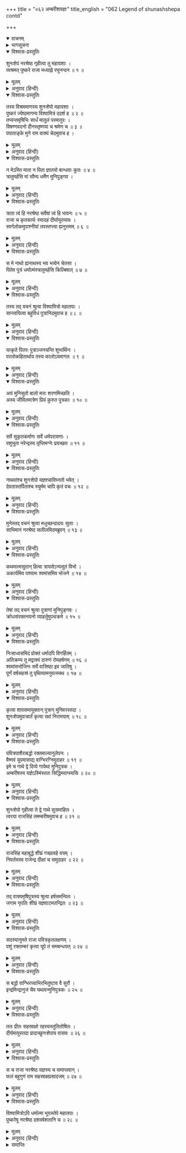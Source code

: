 +++
title = "०६२ अम्बरीशयज्ञः"
title_english = "062 Legend of shunashshepa contd"

+++
<details open><summary>वाचनम्</summary>
<div caption="श्रीराम-हरिसीताराममूर्ति-घनपाठिभ्यां वचनम्" class="audioEmbed" src="https://archive.org/download/Ramayana-recitation-Sriram-harisItArAmamUrti-Ghanapaati-v2/Kanda_1/Kanda_1_BK-062-Ambareesha_Yagnaha.mp3"></div>
</details>

<details><summary>भागसूचना</summary>

62. विश्वामित्रद्वारा शुनःशेपकी रक्षाका सफल प्रयत्न और तपस्या
</details>

<details open><summary>विश्वास-प्रस्तुतिः</summary>

शुनःशेपं नरश्रेष्ठ गृहीत्वा तु महायशाः ।  
व्यश्रमत् पुष्करे राजा मध्याह्ने रघुनन्दन ॥ १ ॥
</details>

<details><summary>मूलम्</summary>

शुनःशेपं नरश्रेष्ठ गृहीत्वा तु महायशाः ।  
व्यश्रमत् पुष्करे राजा मध्याह्ने रघुनन्दन ॥ १ ॥
</details>

<details><summary>अनुवाद (हिन्दी)</summary>

[ शतानन्दजी बोले—] नरश्रेष्ठ रघुनन्दन! महायशस्वी राजा अम्बरीष शुनःशेपको साथ लेकर दोपहरके समय पुष्कर तीर्थमें आये और वहाँ विश्राम करने लगे ॥ १ ॥
</details>

<details open><summary>विश्वास-प्रस्तुतिः</summary>

तस्य विश्रममाणस्य शुनःशेपो महायशाः ।  
पुष्करं ज्येष्ठमागम्य विश्वामित्रं ददर्श ह ॥ २ ॥  
तप्यन्तमृषिभिः सार्धं मातुलं परमातुरः ।  
विषण्णवदनो दीनस्तृष्णया च श्रमेण च ॥ ३ ॥  
पपाताङ्के मुने राम वाक्यं चेदमुवाच ह ।
</details>

<details><summary>मूलम्</summary>

तस्य विश्रममाणस्य शुनःशेपो महायशाः ।  
पुष्करं ज्येष्ठमागम्य विश्वामित्रं ददर्श ह ॥ २ ॥  
तप्यन्तमृषिभिः सार्धं मातुलं परमातुरः ।  
विषण्णवदनो दीनस्तृष्णया च श्रमेण च ॥ ३ ॥  
पपाताङ्के मुने राम वाक्यं चेदमुवाच ह ।
</details>

<details><summary>अनुवाद (हिन्दी)</summary>

श्रीराम! जब वे विश्राम करने लगे, उस समय महायशस्वी शुनःशेप ज्येष्ठ पुष्करमें आकर ऋषियोंके साथ तपस्या करते हुए अपने मामा विश्वामित्रसे मिला । वह अत्यन्त आतुर एवं दीन हो रहा था । उसके मुखपर विषाद छा गया था । वह भूख-प्यास और परिश्रमसे दीन हो मुनिकी गोदमें गिर पड़ा और इस प्रकार बोला— ॥ २-३ १/२ ॥
</details>

<details open><summary>विश्वास-प्रस्तुतिः</summary>

न मेऽस्ति माता न पिता ज्ञातयो बान्धवाः कुतः ॥ ४ ॥  
त्रातुमर्हसि मां सौम्य धर्मेण मुनिपुङ्गव ।
</details>

<details><summary>मूलम्</summary>

न मेऽस्ति माता न पिता ज्ञातयो बान्धवाः कुतः ॥ ४ ॥  
त्रातुमर्हसि मां सौम्य धर्मेण मुनिपुङ्गव ।
</details>

<details><summary>अनुवाद (हिन्दी)</summary>

‘सौम्य! मुनिपुंगव! न मेरे माता हैं, न पिता, फिर भाई-बन्धु कहाँसे हो सकते हैं । (मैं असहाय हूँ अतः) आप ही धर्मके द्वारा मेरी रक्षा कीजिये ॥ ४ १/२ ॥
</details>

<details open><summary>विश्वास-प्रस्तुतिः</summary>

त्राता त्वं हि नरश्रेष्ठ सर्वेषां त्वं हि भावनः ॥ ५ ॥  
राजा च कृतकार्यः स्यादहं दीर्घायुरव्ययः ।  
स्वर्गलोकमुपाश्नीयां तपस्तप्त्वा ह्यनुत्तमम् ॥ ६ ॥
</details>

<details><summary>मूलम्</summary>

त्राता त्वं हि नरश्रेष्ठ सर्वेषां त्वं हि भावनः ॥ ५ ॥  
राजा च कृतकार्यः स्यादहं दीर्घायुरव्ययः ।  
स्वर्गलोकमुपाश्नीयां तपस्तप्त्वा ह्यनुत्तमम् ॥ ६ ॥
</details>

<details><summary>अनुवाद (हिन्दी)</summary>

‘नरश्रेष्ठ! आप सबके रक्षक तथा अभीष्ट वस्तुकी प्राप्ति करानेवाले हैं । ये राजा अम्बरीष कृतार्थ हो जायँ और मैं भी विकाररहित दीर्घायु होकर सर्वोत्तम तपस्या करके स्वर्गलोक प्राप्त कर लूँ—ऐसी कृपा कीजिये ॥ ५-६ ॥
</details>

<details open><summary>विश्वास-प्रस्तुतिः</summary>

स मे नाथो ह्यनाथस्य भव भव्येन चेतसा ।  
पितेव पुत्रं धर्मात्मंस्त्रातुमर्हसि किल्बिषात् ॥ ७ ॥
</details>

<details><summary>मूलम्</summary>

स मे नाथो ह्यनाथस्य भव भव्येन चेतसा ।  
पितेव पुत्रं धर्मात्मंस्त्रातुमर्हसि किल्बिषात् ॥ ७ ॥
</details>

<details><summary>अनुवाद (हिन्दी)</summary>

‘धर्मात्मन्! आप अपने निर्मलचित्तसे मुझ अनाथके नाथ (असहायके संरक्षक) हो जायँ । जैसे पिता अपने पुत्रकी रक्षा करता है, उसी प्रकार आप मुझे इस पापमूलक विपत्तिसे बचाइये’ ॥ ७ ॥
</details>

<details open><summary>विश्वास-प्रस्तुतिः</summary>

तस्य तद् वचनं श्रुत्वा विश्वामित्रो महातपाः ।  
सान्त्वयित्वा बहुविधं पुत्रानिदमुवाच ह ॥ ८ ॥
</details>

<details><summary>मूलम्</summary>

तस्य तद् वचनं श्रुत्वा विश्वामित्रो महातपाः ।  
सान्त्वयित्वा बहुविधं पुत्रानिदमुवाच ह ॥ ८ ॥
</details>

<details><summary>अनुवाद (हिन्दी)</summary>

शुनःशेपकी वह बात सुनकर महातपस्वी विश्वामित्र उसे नाना प्रकारसे सान्त्वना दे अपने पुत्रोंसे इस प्रकार बोले— ॥ ८ ॥
</details>

<details open><summary>विश्वास-प्रस्तुतिः</summary>

यत्कृते पितरः पुत्राञ्जनयन्ति शुभार्थिनः ।  
परलोकहितार्थाय तस्य कालोऽयमागतः ॥ ९ ॥
</details>

<details><summary>मूलम्</summary>

यत्कृते पितरः पुत्राञ्जनयन्ति शुभार्थिनः ।  
परलोकहितार्थाय तस्य कालोऽयमागतः ॥ ९ ॥
</details>

<details><summary>अनुवाद (हिन्दी)</summary>

‘बच्चो! शुभकी अभिलाषा रखनेवाले पिता जिस पारलौकिक हितके उद्देश्यसे पुत्रोंको जन्म देते हैं, उसकी पूर्तिका यह समय आ गया है ॥ ९ ॥
</details>

<details open><summary>विश्वास-प्रस्तुतिः</summary>

अयं मुनिसुतो बालो मत्तः शरणमिच्छति ।  
अस्य जीवितमात्रेण प्रियं कुरुत पुत्रकाः ॥ १० ॥
</details>

<details><summary>मूलम्</summary>

अयं मुनिसुतो बालो मत्तः शरणमिच्छति ।  
अस्य जीवितमात्रेण प्रियं कुरुत पुत्रकाः ॥ १० ॥
</details>

<details><summary>अनुवाद (हिन्दी)</summary>

‘पुत्रो! यह बालक मुनिकुमार मुझसे अपनी रक्षा चाहता है, तुमलोग अपना जीवनमात्र देकर इसका प्रिय करो ॥
</details>

<details open><summary>विश्वास-प्रस्तुतिः</summary>

सर्वे सुकृतकर्माणः सर्वे धर्मपरायणाः ।  
पशुभूता नरेन्द्रस्य तृप्तिमग्नेः प्रयच्छत ॥ ११ ॥
</details>

<details><summary>मूलम्</summary>

सर्वे सुकृतकर्माणः सर्वे धर्मपरायणाः ।  
पशुभूता नरेन्द्रस्य तृप्तिमग्नेः प्रयच्छत ॥ ११ ॥
</details>

<details><summary>अनुवाद (हिन्दी)</summary>

‘तुम सब-के-सब पुण्यात्मा और धर्मपरायण हो । अतः राजाके यज्ञमें पशु बनकर अग्निदेवको तृप्ति प्रदान करो ॥ ११ ॥
</details>

<details open><summary>विश्वास-प्रस्तुतिः</summary>

नाथवांश्च शुनःशेपो यज्ञश्चाविघ्नतो भवेत् ।  
देवतास्तर्पिताश्च स्युर्मम चापि कृतं वचः ॥ १२ ॥
</details>

<details><summary>मूलम्</summary>

नाथवांश्च शुनःशेपो यज्ञश्चाविघ्नतो भवेत् ।  
देवतास्तर्पिताश्च स्युर्मम चापि कृतं वचः ॥ १२ ॥
</details>

<details><summary>अनुवाद (हिन्दी)</summary>

‘इससे शुनःशेप सनाथ होगा, राजाका यज्ञ भी बिना किसी विघ्न-बाधाके पूर्ण हो जायगा, देवता भी तृप्त होंगे और तुम्हारे द्वारा मेरी आज्ञाका पालन भी हो जायगा’ ॥ १२ ॥
</details>

<details open><summary>विश्वास-प्रस्तुतिः</summary>

मुनेस्तद् वचनं श्रुत्वा मधुच्छन्दादयः सुताः ।  
साभिमानं नरश्रेष्ठ सलीलमिदमब्रुवन् ॥ १३ ॥
</details>

<details><summary>मूलम्</summary>

मुनेस्तद् वचनं श्रुत्वा मधुच्छन्दादयः सुताः ।  
साभिमानं नरश्रेष्ठ सलीलमिदमब्रुवन् ॥ १३ ॥
</details>

<details><summary>अनुवाद (हिन्दी)</summary>

‘नरश्रेष्ठ! विश्वामित्र मुनिका वह वचन सुनकर उनके मधुच्छन्द आदि पुत्र अभिमान और अवहेलनापूर्वक इस प्रकार बोले— ॥ १३ ॥
</details>

<details open><summary>विश्वास-प्रस्तुतिः</summary>

कथमात्मसुतान् हित्वा त्रायसेऽन्यसुतं विभो ।  
अकार्यमिव पश्यामः श्वमांसमिव भोजने ॥ १४ ॥
</details>

<details><summary>मूलम्</summary>

कथमात्मसुतान् हित्वा त्रायसेऽन्यसुतं विभो ।  
अकार्यमिव पश्यामः श्वमांसमिव भोजने ॥ १४ ॥
</details>

<details><summary>अनुवाद (हिन्दी)</summary>

‘प्रभो! आप अपने बहुत-से पुत्रोंको त्यागकर दूसरेके एक पुत्रकी रक्षा कैसे करते हैं? जैसे पवित्र भोजनमें कुत्तेका मांस पड़ जाय तो वह अग्राह्य हो जाता है, उसी प्रकार जहाँ अपने पुत्रोंकी रक्षा आवश्यक हो, वहाँ दूसरेके पुत्रकी रक्षाके कार्यको हम अकर्त्तव्यकी कोटिमें ही देखते हैं’ ॥ १४ ॥
</details>

<details open><summary>विश्वास-प्रस्तुतिः</summary>

तेषां तद् वचनं श्रुत्वा पुत्राणां मुनिपुङ्गवः ।  
क्रोधसंरक्तनयनो व्याहर्तुमुपचक्रमे ॥ १५ ॥
</details>

<details><summary>मूलम्</summary>

तेषां तद् वचनं श्रुत्वा पुत्राणां मुनिपुङ्गवः ।  
क्रोधसंरक्तनयनो व्याहर्तुमुपचक्रमे ॥ १५ ॥
</details>

<details><summary>अनुवाद (हिन्दी)</summary>

उन पुत्रोंका वह कथन सुनकर मुनिवर विश्वामित्रके नेत्र क्रोधसे लाल हो गये । वे इस प्रकार कहने लगे— ॥ १५ ॥
</details>

<details open><summary>विश्वास-प्रस्तुतिः</summary>

निःसाध्वसमिदं प्रोक्तं धर्मादपि विगर्हितम् ।  
अतिक्रम्य तु मद्वाक्यं दारुणं रोमहर्षणम् ॥ १६ ॥  
श्वमांसभोजिनः सर्वे वासिष्ठा इव जातिषु ।  
पूर्णं वर्षसहस्रं तु पृथिव्यामनुवत्स्यथ ॥ १७ ॥
</details>

<details><summary>मूलम्</summary>

निःसाध्वसमिदं प्रोक्तं धर्मादपि विगर्हितम् ।  
अतिक्रम्य तु मद्वाक्यं दारुणं रोमहर्षणम् ॥ १६ ॥  
श्वमांसभोजिनः सर्वे वासिष्ठा इव जातिषु ।  
पूर्णं वर्षसहस्रं तु पृथिव्यामनुवत्स्यथ ॥ १७ ॥
</details>

<details><summary>अनुवाद (हिन्दी)</summary>

‘अरे! तुमलोगोंने निर्भय होकर ऐसी बात कही है, जो धर्मसे रहित एवं निन्दित है । मेरी आज्ञाका उल्लङ्घन करके जो यह दारुण एवं रोमाञ्चकारी बात तुमने मुँहसे निकाली है, इस अपराधके कारण तुम सब लोग भी वसिष्ठके पुत्रोंकी भाँति कुत्तेका मांस खानेवाली मुष्टिक आदि जातियोंमें जन्म लेकर पूरे एक हजार वर्षोंतक इस पृथ्वीपर रहोगे’ ॥ १६-१७ ॥
</details>

<details open><summary>विश्वास-प्रस्तुतिः</summary>

कृत्वा शापसमायुक्तान् पुत्रान् मुनिवरस्तदा ।  
शुनःशेपमुवाचार्तं कृत्वा रक्षां निरामयाम् ॥ १८ ॥
</details>

<details><summary>मूलम्</summary>

कृत्वा शापसमायुक्तान् पुत्रान् मुनिवरस्तदा ।  
शुनःशेपमुवाचार्तं कृत्वा रक्षां निरामयाम् ॥ १८ ॥
</details>

<details><summary>अनुवाद (हिन्दी)</summary>

इस प्रकार अपने पुत्रोंको शाप देकर मुनिवर विश्वामित्रने उस समय शोकार्त शुनःशेपकी निर्विघ्न रक्षा करके उससे इस प्रकार कहा— ॥ १८ ॥
</details>

<details open><summary>विश्वास-प्रस्तुतिः</summary>

पवित्रपाशैराबद्धो रक्तमाल्यानुलेपनः ।  
वैष्णवं यूपमासाद्य वाग्भिरग्निमुदाहर ॥ १९ ॥  
इमे च गाथे द्वे दिव्ये गायेथा मुनिपुत्रक ।  
अम्बरीषस्य यज्ञेऽस्मिंस्ततः सिद्धिमवाप्स्यसि ॥ २० ॥
</details>

<details><summary>मूलम्</summary>

पवित्रपाशैराबद्धो रक्तमाल्यानुलेपनः ।  
वैष्णवं यूपमासाद्य वाग्भिरग्निमुदाहर ॥ १९ ॥  
इमे च गाथे द्वे दिव्ये गायेथा मुनिपुत्रक ।  
अम्बरीषस्य यज्ञेऽस्मिंस्ततः सिद्धिमवाप्स्यसि ॥ २० ॥
</details>

<details><summary>अनुवाद (हिन्दी)</summary>

‘मुनिकुमार! अम्बरीषके इस यज्ञमें जब तुम्हें कुश आदिके पवित्र पाशोंसे बाँधकर लाल फूलोंकी माला और लाल चन्दन धारण करा दिया जाय, उस समय तुम विष्णुदेवता-सम्बन्धी यूपके पास जाकर वाणीद्वारा अग्निकी (इन्द्र और विष्णुकी) स्तुति करना और इन दो दिव्य गाथाओंका गान करना । इससे तुम मनोवांछित सिद्धि प्राप्त कर लोगे’ ॥ १९-२० ॥
</details>

<details open><summary>विश्वास-प्रस्तुतिः</summary>

शुनःशेपो गृहीत्वा ते द्वे गाथे सुसमाहितः ।  
त्वरया राजसिंहं तमम्बरीषमुवाच ह ॥ २१ ॥
</details>

<details><summary>मूलम्</summary>

शुनःशेपो गृहीत्वा ते द्वे गाथे सुसमाहितः ।  
त्वरया राजसिंहं तमम्बरीषमुवाच ह ॥ २१ ॥
</details>

<details><summary>अनुवाद (हिन्दी)</summary>

शुनःशेपने एकाग्रचित्त होकर उन दोनों गाथाओंको ग्रहण किया और राजसिंह अम्बरीषके पास जाकर उनसे शीघ्रतापूर्वक कहा— ॥ २१ ॥
</details>

<details open><summary>विश्वास-प्रस्तुतिः</summary>

राजसिंह महाबुद्धे शीघ्रं गच्छावहे वयम् ।  
निवर्तयस्व राजेन्द्र दीक्षां च समुदाहर ॥ २२ ॥
</details>

<details><summary>मूलम्</summary>

राजसिंह महाबुद्धे शीघ्रं गच्छावहे वयम् ।  
निवर्तयस्व राजेन्द्र दीक्षां च समुदाहर ॥ २२ ॥
</details>

<details><summary>अनुवाद (हिन्दी)</summary>

‘राजेन्द्र! परम बुद्धिमान् राजसिंह! अब हम दोनों शीघ्र चलें । आप यज्ञकी दीक्षा लें और यज्ञकार्य सम्पन्न करें’ ॥ २२ ॥
</details>

<details open><summary>विश्वास-प्रस्तुतिः</summary>

तद् वाक्यमृषिपुत्रस्य श्रुत्वा हर्षसमन्वितः ।  
जगाम नृपतिः शीघ्रं यज्ञवाटमतन्द्रितः ॥ २३ ॥
</details>

<details><summary>मूलम्</summary>

तद् वाक्यमृषिपुत्रस्य श्रुत्वा हर्षसमन्वितः ।  
जगाम नृपतिः शीघ्रं यज्ञवाटमतन्द्रितः ॥ २३ ॥
</details>

<details><summary>अनुवाद (हिन्दी)</summary>

ऋषिकुमारका वह वचन सुनकर राजा अम्बरीष आलस्य छोड़ हर्षसे उत्फुल्ल हो शीघ्रतापूर्वक यज्ञशालामें गये ॥ २३ ॥
</details>

<details open><summary>विश्वास-प्रस्तुतिः</summary>

सदस्यानुमते राजा पवित्रकृतलक्षणम् ।  
पशुं रक्ताम्बरं कृत्वा यूपे तं समबन्धयत् ॥ २४ ॥
</details>

<details><summary>मूलम्</summary>

सदस्यानुमते राजा पवित्रकृतलक्षणम् ।  
पशुं रक्ताम्बरं कृत्वा यूपे तं समबन्धयत् ॥ २४ ॥
</details>

<details><summary>अनुवाद (हिन्दी)</summary>

वहाँ सदस्यकी अनुमति ले राजा अम्बरीषने शुनःशेपको कुशके पवित्र पाशसे बाँधकर उसे पशुके लक्षणसे सम्पन्न कर दिया और यज्ञ-पशुको लाल वस्त्र पहिनाकर यूपमें बाँध दिया ॥ २४ ॥
</details>

<details open><summary>विश्वास-प्रस्तुतिः</summary>

स बद्धो वाग्भिरग्र्याभिरभितुष्टाव वै सुरौ ।  
इन्द्रमिन्द्रानुजं चैव यथावन्मुनिपुत्रकः ॥ २५ ॥
</details>

<details><summary>मूलम्</summary>

स बद्धो वाग्भिरग्र्याभिरभितुष्टाव वै सुरौ ।  
इन्द्रमिन्द्रानुजं चैव यथावन्मुनिपुत्रकः ॥ २५ ॥
</details>

<details><summary>अनुवाद (हिन्दी)</summary>

बँधे हुए मुनिपुत्र शुनःशेपने उत्तम वाणीद्वारा इन्द्र और उपेन्द्र इन दोनों देवताओंकी यथावत् स्तुति की ॥ २५ ॥
</details>

<details open><summary>विश्वास-प्रस्तुतिः</summary>

ततः प्रीतः सहस्राक्षो रहस्यस्तुतितोषितः ।  
दीर्घमायुस्तदा प्रादाच्छुनःशेपाय वासवः ॥ २६ ॥
</details>

<details><summary>मूलम्</summary>

ततः प्रीतः सहस्राक्षो रहस्यस्तुतितोषितः ।  
दीर्घमायुस्तदा प्रादाच्छुनःशेपाय वासवः ॥ २६ ॥
</details>

<details><summary>अनुवाद (हिन्दी)</summary>

उस रहस्यभूत स्तुतिसे संतुष्ट होकर सहस्र नेत्रधारी इन्द्र बड़े प्रसन्न हुए । उस समय उन्होंने शुनःशेपको दीर्घायु प्रदान की ॥ २६ ॥
</details>

<details open><summary>विश्वास-प्रस्तुतिः</summary>

स च राजा नरश्रेष्ठ यज्ञस्य च समाप्तवान् ।  
फलं बहुगुणं राम सहस्राक्षप्रसादजम् ॥ २७ ॥
</details>

<details><summary>मूलम्</summary>

स च राजा नरश्रेष्ठ यज्ञस्य च समाप्तवान् ।  
फलं बहुगुणं राम सहस्राक्षप्रसादजम् ॥ २७ ॥
</details>

<details><summary>अनुवाद (हिन्दी)</summary>

नरश्रेष्ठ श्रीराम! राजा अम्बरीषने भी देवराज इन्द्रकी कृपासे उस यज्ञका बहुगुणसम्पन्न उत्तम फल प्राप्त किया ॥ २७ ॥
</details>

<details open><summary>विश्वास-प्रस्तुतिः</summary>

विश्वामित्रोऽपि धर्मात्मा भूयस्तेपे महातपाः ।  
पुष्करेषु नरश्रेष्ठ दशवर्षशतानि च ॥ २८ ॥
</details>

<details><summary>मूलम्</summary>

विश्वामित्रोऽपि धर्मात्मा भूयस्तेपे महातपाः ।  
पुष्करेषु नरश्रेष्ठ दशवर्षशतानि च ॥ २८ ॥
</details>

<details><summary>अनुवाद (हिन्दी)</summary>

पुरुषप्रवर! इसके बाद महातपस्वी धर्मात्मा विश्वामित्रने भी पुष्कर तीर्थमें पुनः एक हजार वर्षोंतक तीव्र तपस्या की ॥ २८ ॥
</details>

<details><summary>समाप्तिः</summary>

इत्यार्षे श्रीमद्रामायणे वाल्मीकीये आदिकाव्ये बालकाण्डे द्विषष्टितमः सर्गः ॥ ६२ ॥  
इस प्रकार श्रीवाल्मीकिनिर्मित आर्षरामायण आदिकाव्यके बालकाण्डमें बासठवाँ सर्ग पूरा हुआ ॥ ६२ ॥
</details>

